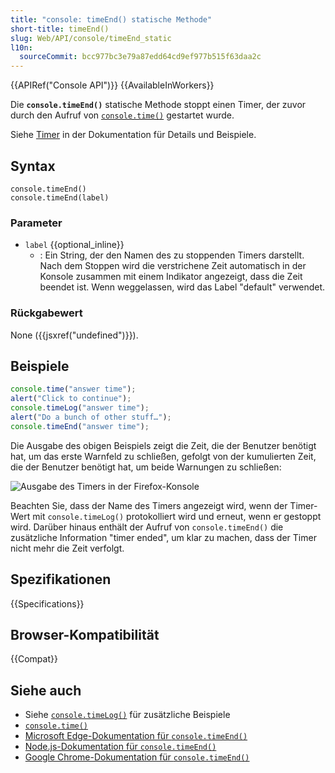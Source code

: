 ```yaml
---
title: "console: timeEnd() statische Methode"
short-title: timeEnd()
slug: Web/API/console/timeEnd_static
l10n:
  sourceCommit: bcc977bc3e79a87edd64cd9ef977b515f63daa2c
---
```


{{APIRef("Console API")}} {{AvailableInWorkers}}

Die **`console.timeEnd()`** statische Methode stoppt einen Timer, der zuvor durch den Aufruf von [`console.time()`](/de/docs/Web/API/console/time_static) gestartet wurde.

Siehe [Timer](/de/docs/Web/API/console#timers) in der Dokumentation für Details und Beispiele.

## Syntax

```js-nolint
console.timeEnd()
console.timeEnd(label)
```

### Parameter

- `label` {{optional_inline}}
  - : Ein String, der den Namen des zu stoppenden Timers darstellt. Nach dem Stoppen wird die verstrichene Zeit automatisch in der Konsole zusammen mit einem Indikator angezeigt, dass die Zeit beendet ist. Wenn weggelassen, wird das Label "default" verwendet.

### Rückgabewert

None ({{jsxref("undefined")}}).

## Beispiele

```js
console.time("answer time");
alert("Click to continue");
console.timeLog("answer time");
alert("Do a bunch of other stuff…");
console.timeEnd("answer time");
```

Die Ausgabe des obigen Beispiels zeigt die Zeit, die der Benutzer benötigt hat, um das erste Warnfeld zu schließen, gefolgt von der kumulierten Zeit, die der Benutzer benötigt hat, um beide Warnungen zu schließen:

![Ausgabe des Timers in der Firefox-Konsole](timer_output.png)

Beachten Sie, dass der Name des Timers angezeigt wird, wenn der Timer-Wert mit `console.timeLog()` protokolliert wird und erneut, wenn er gestoppt wird. Darüber hinaus enthält der Aufruf von `console.timeEnd()` die zusätzliche Information "timer ended", um klar zu machen, dass der Timer nicht mehr die Zeit verfolgt.

## Spezifikationen

{{Specifications}}

## Browser-Kompatibilität

{{Compat}}

## Siehe auch

- Siehe [`console.timeLog()`](/de/docs/Web/API/console/timeLog_static) für zusätzliche Beispiele
- [`console.time()`](/de/docs/Web/API/console/time_static)
- [Microsoft Edge-Dokumentation für `console.timeEnd()`](https://learn.microsoft.com/en-us/microsoft-edge/devtools/console/api#timeend)
- [Node.js-Dokumentation für `console.timeEnd()`](https://nodejs.org/docs/latest/api/console.html#consoletimeendlabel)
- [Google Chrome-Dokumentation für `console.timeEnd()`](https://developer.chrome.com/docs/devtools/console/api/#timeend)
